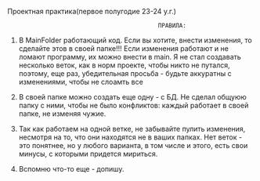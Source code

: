 Проектная практика(первое полугодие 23-24 у.г.)

                                               ПРАВИЛА:

1. В MainFolder работающий код. Если вы хотите, внести изменения, то сделайте этов в своей папке!!!
Если изменения работают и не ломают программу, их можно внести в main.
Я не стал создавать несколько веток, как в норм проекте, чтобы никто не путался, поэтому, еще раз,
убедительная просьба - будьте аккуратны с изменениями, чтобы не слоамть все

2. В своей папке можно создать еще одну - с БД. Не сделал общуюю папку с ними, чтобы не было конфликтов:
каждый работает в своей папке, не изменяя чужие.

3. Так как работаем на одной ветке, не забывайте пулить изменения, несмотря на то, что они находятся не в ваших папках.
Нет веток - это понятнее, но у любого варианта, в том числе и этого, есть свои минусы, с которыми придется мириться.

4. Вспомню что-то еще - допишу.